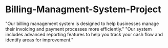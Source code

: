 # Billing-Managment-System-Project
"Our billing management system is designed to help businesses manage their invoicing and payment processes more efficiently." "Our system includes advanced reporting features to help you track your cash flow and identify areas for improvement."
